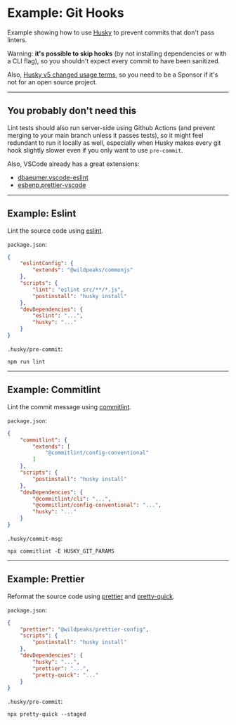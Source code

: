 # Example: Git Hooks

Example showing how to use [Husky](https://www.npmjs.com/package/husky)
to prevent commits that don't pass linters.

Warning: **it's possible to skip hooks** (by not installing dependencies or with a CLI flag),
so you shouldn't expect every commit to have been sanitized.

Also, [Husky v5 changed usage terms](https://dev.to/typicode/what-s-new-in-husky-5-32g5),
so you need to be a Sponsor if it's not for an open source project.


---
## You probably don't need this

Lint tests should also run server-side using Github Actions (and prevent merging to your main branch unless it passes tests),
so it might feel redundant to run it locally as well, especially when Husky makes every git hook slightly slower
even if you only want to use `pre-commit`.

Also, VSCode already has a great extensions:
 - [dbaeumer.vscode-eslint](https://marketplace.visualstudio.com/items?itemName=dbaeumer.vscode-eslint)
 - [esbenp.prettier-vscode](https://marketplace.visualstudio.com/items?itemName=esbenp.prettier-vscode)


---
## Example: Eslint

Lint the source code using [eslint](https://www.npmjs.com/package/eslint).

`package.json`:
````json
{
	"eslintConfig": {
		"extends": "@wildpeaks/commonjs"
	},
	"scripts": {
		"lint": "eslint src/**/*.js",
		"postinstall": "husky install"
	},
	"devDependencies": {
		"eslint": "...",
		"husky": "..."
	}
}
````

`.husky/pre-commit`:
````
npm run lint
````


---
## Example: Commitlint

Lint the commit message using [commitlint](https://www.npmjs.com/package/commitlint).

`package.json`:
````json
{
	"commitlint": {
		"extends": [
			"@commitlint/config-conventional"
		]
	},
	"scripts": {
		"postinstall": "husky install"
	},
	"devDependencies": {
		"@commitlint/cli": "...",
		"@commitlint/config-conventional": "...",
		"husky": "..."
	}
}
````

`.husky/commit-msg`:
````
npx commitlint -E HUSKY_GIT_PARAMS
````


---
## Example: Prettier

Reformat the source code using [prettier](https://www.npmjs.com/package/prettier)
and [pretty-quick](https://www.npmjs.com/package/pretty-quick).

`package.json`:
````json
{
	"prettier": "@wildpeaks/prettier-config",
	"scripts": {
		"postinstall": "husky install"
	},
	"devDependencies": {
		"husky": "...",
		"prettier": "...",
		"pretty-quick": "..."
	}
}
````

`.husky/pre-commit`:
````
npx pretty-quick --staged
````
